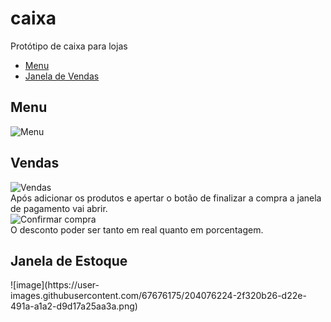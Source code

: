 # caixa
Protótipo de caixa para lojas
<ul>
  <li><a href="#Menu">Menu</a></li>
  <li><a href="#Vendas">Janela de Vendas</a></li>
</ul>


<h2>Menu</h2>
 <img src="https://user-images.githubusercontent.com/67676175/204076073-de47224e-d4a1-4f1a-a477-5c5e27a88fa5.png" alt="Menu">

<h2 id="vendas">Vendas</h2>
<img src="https://user-images.githubusercontent.com/67676175/204076094-b505f244-87b9-49c2-9927-b3fb884a35d1.png" alt="Vendas">
<br>
Após adicionar os produtos e apertar o botão de finalizar a compra a janela de pagamento vai abrir.
<br>
<img src="https://user-images.githubusercontent.com/67676175/204076142-7d140ece-c933-4d1c-a3f8-bee42d3e4a0e.png" alt="Confirmar compra">
<br>
O desconto poder ser tanto em real quanto em porcentagem.


<h2>Janela de Estoque</h2>
![image](https://user-images.githubusercontent.com/67676175/204076224-2f320b26-d22e-491a-a1a2-d9d17a25aa3a.png)

